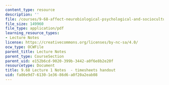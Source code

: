 ```yaml
---
content_type: resource
description: ''
file: /courses/9-68-affect-neurobiological-psychological-and-sociocultural-counterparts-of-feelings-spring-2013/fa86e9d761301e3686d6a0f20a2eab08_MIT9_68S13_timesheet_L1.pdf
file_size: 149960
file_type: application/pdf
learning_resource_types:
- Lecture Notes
license: https://creativecommons.org/licenses/by-nc-sa/4.0/
ocw_type: OCWFile
parent_title: Lecture Notes
parent_type: CourseSection
parent_uid: e152b6cd-9020-399b-3442-a0f6e8b2e20f
resourcetype: Document
title: 9.68 Lecture 1 Notes  - timesheets handout
uid: fa86e9d7-6130-1e36-86d6-a0f20a2eab08
---
```

